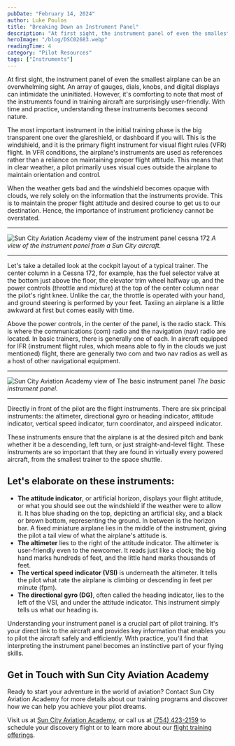 ```yaml
---
pubDate: "February 14, 2024"
author: Luke Poulos
title: "Breaking Down an Instrument Panel"
description: "At first sight, the instrument panel of even the smallest airplane can be an overwhelming sight. An array of gauges, dials, knobs, and digital displays can intimidate the uninitiated. However, it's comforting to note that most of the instruments found in training aircraft are surprisingly user-friendly. With time and practice, understanding these instruments becomes second nature."
heroImage: "/blog/DSC02683.webp"
readingTime: 4
category: "Pilot Resources"
tags: ["Instruments"]
---
```


At first sight, the instrument panel of even the smallest airplane can be an overwhelming sight. An array of gauges, dials, knobs, and digital displays can intimidate the uninitiated. However, it's comforting to note that most of the instruments found in training aircraft are surprisingly user-friendly. With time and practice, understanding these instruments becomes second nature.

The most important instrument in the initial training phase is the big transparent one over the glareshield, or dashboard if you will. This is the windshield, and it is the primary flight instrument for visual flight rules (VFR) flight. In VFR conditions, the airplane's instruments are used as references rather than a reliance on maintaining proper flight attitude. This means that in clear weather, a pilot primarily uses visual cues outside the airplane to maintain orientation and control.

When the weather gets bad and the windshield becomes opaque with clouds, we rely solely on the information that the instruments provide. This is to maintain the proper flight attitude and desired course to get us to our destination. Hence, the importance of instrument proficiency cannot be overstated.

---

![Sun City Aviation Academy view of the instrument panel cessna 172](/blog/DSC02738.webp)
_A view of the instrument panel from a Sun City aircraft._

---

Let's take a detailed look at the cockpit layout of a typical trainer. The center column in a Cessna 172, for example, has the fuel selector valve at the bottom just above the floor, the elevator trim wheel halfway up, and the power controls (throttle and mixture) at the top of the center column near the pilot's right knee. Unlike the car, the throttle is operated with your hand, and ground steering is performed by your feet. Taxiing an airplane is a little awkward at first but comes easily with time.

Above the power controls, in the center of the panel, is the radio stack. This is where the communications (com) radio and the navigation (nav) radio are located. In basic trainers, there is generally one of each. In aircraft equipped for IFR (instrument flight rules, which means able to fly in the clouds we just mentioned) flight, there are generally two com and two nav radios as well as a host of other navigational equipment.

---

![Sun City Aviation Academy view of The basic instrument panel](/blog/Pneumatic-and-Electrical-Gyroscopes-1536x1152.jpg)
_The basic instrument panel._

---

Directly in front of the pilot are the flight instruments. There are six principal instruments: the altimeter, directional gyro or heading indicator, attitude indicator, vertical speed indicator, turn coordinator, and airspeed indicator.

These instruments ensure that the airplane is at the desired pitch and bank whether it be a descending, left turn, or just straight-and-level flight. These instruments are so important that they are found in virtually every powered aircraft, from the smallest trainer to the space shuttle.

## Let's elaborate on these instruments:

- **The attitude indicator**, or artificial horizon, displays your flight attitude, or what you should see out the windshield if the weather were to allow it. It has blue shading on the top, depicting an artificial sky, and a black or brown bottom, representing the ground. In between is the horizon bar. A fixed miniature airplane lies in the middle of the instrument, giving the pilot a tail view of what the airplane's attitude is.
- **The altimeter** lies to the right of the attitude indicator. The altimeter is user-friendly even to the newcomer. It reads just like a clock; the big hand marks hundreds of feet, and the little hand marks thousands of feet.
- **The vertical speed indicator (VSI)** is underneath the altimeter. It tells the pilot what rate the airplane is climbing or descending in feet per minute (fpm).
- **The directional gyro (DG)**, often called the heading indicator, lies to the left of the VSI, and under the attitude indicator. This instrument simply tells us what our heading is.

Understanding your instrument panel is a crucial part of pilot training. It's your direct link to the aircraft and provides key information that enables you to pilot the aircraft safely and efficiently. With practice, you'll find that interpreting the instrument panel becomes an instinctive part of your flying skills.

## Get in Touch with Sun City Aviation Academy

Ready to start your adventure in the world of aviation? Contact Sun City Aviation Academy for more details about our training programs and discover how we can help you achieve your pilot dreams.

Visit us at [Sun City Aviation Academy](/), or call us at [(754) 423-2159](tel:7544232159) to schedule your discovery flight or to learn more about our [flight training offerings](/flight-training-pilot-programs).
